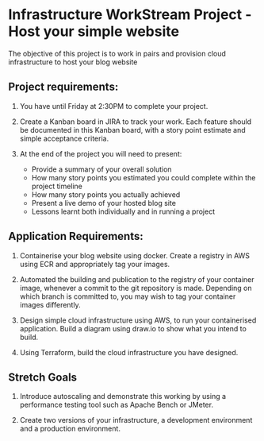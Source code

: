 # Infrastructure WorkStream Project - Host your simple website

The objective of this project is to work in pairs and provision cloud infrastructure to host your blog website

## Project requirements:

1. You have until Friday at 2:30PM to complete your project.

2. Create a Kanban board in JIRA to track your work. Each feature should be documented in this Kanban board, with a story point estimate and simple acceptance criteria. 

3. At the end of the project you will need to present:
    - Provide a summary of your overall solution
    - How many story points you estimated you could complete within the project timeline
    - How many story points you actually achieved
    - Present a live demo of your hosted blog site
    - Lessons learnt both individually and in running a project

## Application Requirements:

1. Containerise your blog website using docker. Create a registry in AWS using ECR and appropriately tag your images.

2. Automated the building and publication to the registry of your container image, whenever a commit to the git repository is made. Depending on which branch is committed to, you may wish to tag your container images differently.

3. Design simple cloud infrastructure using AWS, to run your containerised application. Build a diagram using draw.io to show what you intend to build.

4. Using Terraform, build the cloud infrastructure you have designed. 


## Stretch Goals

1. Introduce autoscaling and demonstrate this working by using a performance testing tool such as Apache Bench or JMeter.

2. Create two versions of your infrastructure, a development environment and a production environment.